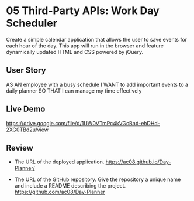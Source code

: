 # 05 Third-Party APIs: Work Day Scheduler

Create a simple calendar application that allows the user to save events for each hour of the day. This app will run in the browser and feature dynamically updated HTML and CSS powered by jQuery.

## User Story

AS AN employee with a busy schedule
I WANT to add important events to a daily planner
SO THAT I can manage my time effectively

## Live Demo

https://drive.google.com/file/d/1UW0VTmPc4kVGcBnd-ehDHd-2XG0TBd2u/view

## Review

* The URL of the deployed application.
https://ac08.github.io/Day-Planner/

* The URL of the GitHub repository. Give the repository a unique name and include a README describing the project.
https://github.com/ac08/Day-Planner
